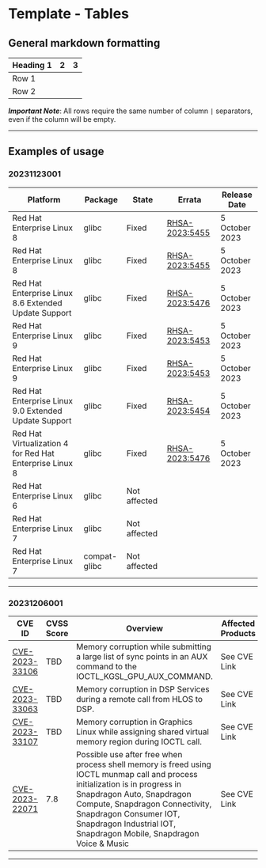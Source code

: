 # Template - Tables

## General markdown formatting

| Heading 1 | 2 | 3 |
| --- | --- | --- |
| Row 1 | | |
| Row 2 | | |

***Important Note***: All rows require the same number of column `|` separators, even if the column will be empty.

---

## Examples of usage

### 20231123001

| Platform | Package | State | Errata | Release Date |
| --- | --- | --- | --- | --- |
| Red Hat Enterprise Linux 8 | glibc | Fixed | [RHSA-2023:5455](https://access.redhat.com/errata/RHSA-2023:5455) | 5 October 2023 |
| Red Hat Enterprise Linux 8 | glibc | Fixed | [RHSA-2023:5455](https://access.redhat.com/errata/RHSA-2023:5455) | 5 October 2023 |
| Red Hat Enterprise Linux 8.6 Extended Update Support | glibc | Fixed | [RHSA-2023:5476](https://access.redhat.com/errata/RHSA-2023:5476) | 5 October 2023 |
| Red Hat Enterprise Linux 9 | glibc | Fixed | [RHSA-2023:5453](https://access.redhat.com/errata/RHSA-2023:5453) | 5 October 2023 |
| Red Hat Enterprise Linux 9 | glibc | Fixed | [RHSA-2023:5453](https://access.redhat.com/errata/RHSA-2023:5453) | 5 October 2023 |
| Red Hat Enterprise Linux 9.0 Extended Update Support | glibc | Fixed | [RHSA-2023:5454](https://access.redhat.com/errata/RHSA-2023:5454) | 5 October 2023 |
| Red Hat Virtualization 4 for Red Hat Enterprise Linux 8 | glibc | Fixed | [RHSA-2023:5476](https://access.redhat.com/errata/RHSA-2023:5476) | 5 October 2023 |
| Red Hat Enterprise Linux 6 | glibc | Not affected | | |
| Red Hat Enterprise Linux 7 | glibc | Not affected | | |
| Red Hat Enterprise Linux 7 | compat-glibc | Not affected | | |

---

### 20231206001

| CVE ID | CVSS Score | Overview | Affected Products | Vendor Bulletin |
| --- | --- | --- | --- | --- |
| [CVE-2023-33106](https://www.cve.org/CVERecord?id=CVE-2023-33106) | TBD | Memory corruption while submitting a large list of sync points in an AUX command to the IOCTL_KGSL_GPU_AUX_COMMAND. | See CVE Link | [Vendor Bulletin](https://www.qualcomm.com/company/product-security/bulletins/december-2023-bulletin) |
| [CVE-2023-33063](https://www.cve.org/CVERecord?id=CVE-2023-33063) | TBD | Memory corruption in DSP Services during a remote call from HLOS to DSP. | See CVE Link      | [Vendor Bulletin](https://www.qualcomm.com/company/product-security/bulletins/december-2023-bulletin) |
| [CVE-2023-33107](https://www.cve.org/CVERecord?id=CVE-2023-33107) | TBD | Memory corruption in Graphics Linux while assigning shared virtual memory region during IOCTL call. | See CVE Link | [Vendor Bulletin](https://www.qualcomm.com/company/product-security/bulletins/december-2023-bulletin) |
| [CVE-2023-22071](https://www.cve.org/CVERecord?id=CVE-2023-22071) | 7.8 | Possible use after free when process shell memory is freed using IOCTL munmap call and process initialization is in progress in Snapdragon Auto, Snapdragon Compute, Snapdragon Connectivity, Snapdragon Consumer IOT, Snapdragon Industrial IOT, Snapdragon Mobile, Snapdragon Voice & Music | See CVE Link | [Vendor Bulletin](https://www.qualcomm.com/company/product-security/bulletins/may-2022-bulletin) |

---
